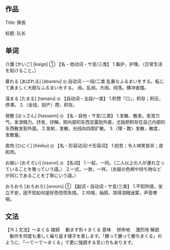 ## 作品

Title: 隊長

标题: 队长

## 单词

介護
[かいご] [kaigo] ①
【名・他动词・サ变/三类】
    1.看护，护理。（日常生活を助けること。）

暴れる
[あばれる] [abareru] ◎
自动词・一段/二类
    乱暴なふるまいをする。転じて勇ましく大胆なふるまいをする。
    闹。乱闹。大闹。闯荡。横冲直撞。

溜まる
[たまる] [tamaru] ◎
【自动词・五段/一类】
    1.积攒『口』，积存；积压，停滞。
    2.（金钱、财产）攒，积存。

発散
[はっさん] [hassann] ◎
【名・自他・サ变/三类】
    1.发散，散发。发泄力气，发泄精力。抒发，抒解。把内部的东西显露到外面，尤指把积存在自己内部的东西散发到外面。
    2.发射，发散。光线向四周扩散。
    3.〈理・数〉发散，散度，发散量。

皮肉
[ひにく] [hiniku] ◎
【名・形容动词/ナ形容词】
    1.挖苦；令人啼笑皆非；皮和肉。

お揃い
[おそろい] [osoroi] ◎
【名词】
    1.一起，一同。（二人以上の人が連れ立っていることを敬っていう語。）
    2.一式，一款，一样。（衣服の色柄や持ち物などが同じであることを丁寧にいう語。）

おろおろ
[おろおろ] [orooro] ①
【副词・自动词・サ变/三类】
    1.不知所措，坐立不安，因不知如何是好而惊慌失措。
    2.呜咽，抽搭，哭得泪眼迷蒙，声音哽咽。



## 文法

【Ｎ１文法】～まくる
接続
　動ます形＋まくる
意味
　拼命地
　激烈地
解説
　動作を何度も激しく繰り返す様子を表します。「勝って勝って勝ちまくる」のように、「～て～て～まくる」で更に強調する言い方もあります。

